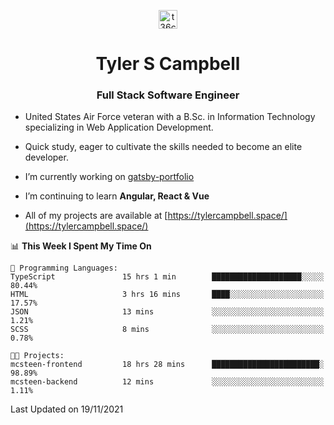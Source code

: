 <p align="center">
<a href="https://www.linkedin.com/in/t36campbell" target="blank"><img align="center" src="https://ik.imagekit.io/t36campbell/Portfolio/linkedin.png.original_m8bbGgPh6.png" alt="t36campbell" height="30" width="30" /></a>
</p>
<h1 align="center">Tyler S Campbell</h1>
<h3 align="center">Full Stack Software Engineer</h3>

* United States Air Force veteran with a B.Sc. in Information Technology specializing in Web Application Development. 

* Quick study, eager to cultivate the skills needed to become an elite developer.

* I’m currently working on [gatsby-portfolio](https://github.com/t36campbell/gatsby-portfolio)

* I’m continuing to learn **Angular, React & Vue**

* All of my projects are available at [https://tylercampbell.space/](https://tylercampbell.space/)

<!--START_SECTION:waka-->
📊 **This Week I Spent My Time On** 

```text
💬 Programming Languages: 
TypeScript               15 hrs 1 min        ████████████████████░░░░░   80.44% 
HTML                     3 hrs 16 mins       ████░░░░░░░░░░░░░░░░░░░░░   17.57% 
JSON                     13 mins             ░░░░░░░░░░░░░░░░░░░░░░░░░   1.21% 
SCSS                     8 mins              ░░░░░░░░░░░░░░░░░░░░░░░░░   0.78%

🐱‍💻 Projects: 
mcsteen-frontend         18 hrs 28 mins      ████████████████████████░   98.89% 
mcsteen-backend          12 mins             ░░░░░░░░░░░░░░░░░░░░░░░░░   1.11%

```


 Last Updated on 19/11/2021
<!--END_SECTION:waka-->
